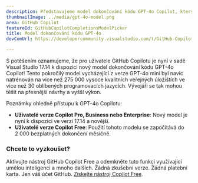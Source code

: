 ```yaml
---
description: Představujeme model dokončování kódu GPT-4o Copilot, který přináší vyšší kvalitu dokončování.
thumbnailImage: ../media/gpt-4o-model.png
area: GitHub Copilot
featureId: GitHubCopilotCompletionsModelPicker
title: Model dokončování kódu GPT-4o
devComUrl: https://developercommunity.visualstudio.com/t/GitHub-Copilot-Lags-Behind-GPT-4o-in-Dev/10725256

---
```



S potěšením oznamujeme, že pro uživatele GitHub Copilotu je nyní v sadě Visual Studio 17.14 k dispozici nový model dokončování kódu GPT-4o Copilot! Tento pokročilý model vycházející z verze GPT-4o mini byl navíc natrénován na více než 275 000 vysoce kvalitních veřejných úložištích ve více než 30 oblíbených programovacích jazycích. Vývojáři se tak mohou těšit na přesnější návrhy a vyšší výkon.

Poznámky ohledně přístupu k GPT-4o Copilotu:

- **Uživatelé verze Copilot Pro, Business nebo Enterprise**: Nový model je nyní k dispozici ve verzi 17.14 a novější.
- **Uživatelé verze Copilot Free**: Použití tohoto modelu se započítává do 2 000 bezplatných dokončení měsíčně.

### Chcete to vyzkoušet?
Aktivujte nástroj GitHub Copilot Free a odemkněte tuto funkci využívající umělou inteligenci a mnoho dalších.
 Žádná zkušební verze. Žádná platební karta. Jen váš účet GitHub. [Získejte nástroj Copilot Free](https://github.com/settings/copilot).
